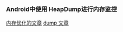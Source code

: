 ###  Android中使用 HeapDump进行内存监控
 [内存优化的文章](https://zhuanlan.zhihu.com/p/118389313)
 [dump 文章](https://blog.csdn.net/cxq234843654/article/details/51376050)
